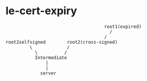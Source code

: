 # le-cert-expiry


                                         root1(expired)
                                           /  
                                         /  
    root2selfsigned        root2(cross-signed)   
             \             /  
               \          /  
               Intermediate  
                   |  
                   |  
                 server   

